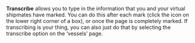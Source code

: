 **Transcribe** allows you to type in the information that you and your virtual shipmates have marked. You can do this after each mark (click the icon on the lower right corner of a box), or once the page is completely marked. If transcribing is your thing, you can also just do that by selecting the transcribe option on the ‘vessels’ page. 
